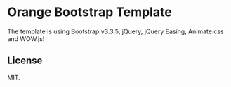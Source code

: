 # Orange Bootstrap Template

The template is using Bootstrap v3.3.5, jQuery, jQuery Easing, Animate.css and WOW.js!

## License

MIT.
